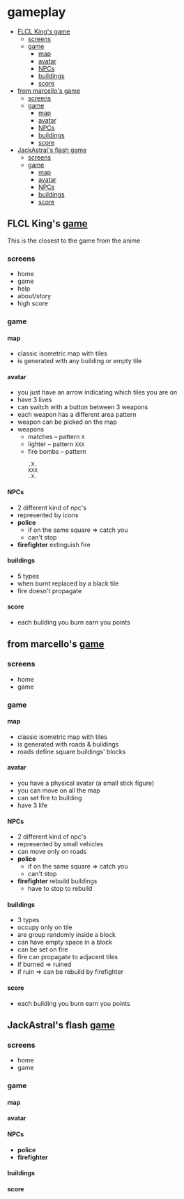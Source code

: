 # gameplay

<!-- START doctoc generated TOC please keep comment here to allow auto update -->
<!-- DON'T EDIT THIS SECTION, INSTEAD RE-RUN doctoc TO UPDATE -->


- [FLCL King's game](#flcl-kings-game)
  - [screens](#screens)
  - [game](#game)
    - [map](#map)
    - [avatar](#avatar)
    - [NPCs](#npcs)
    - [buildings](#buildings)
    - [score](#score)
- [from marcello's game](#from-marcellos-game)
  - [screens](#screens-1)
  - [game](#game-1)
    - [map](#map-1)
    - [avatar](#avatar-1)
    - [NPCs](#npcs-1)
    - [buildings](#buildings-1)
    - [score](#score-1)
- [JackAstral's flash game](#jackastrals-flash-game)
  - [screens](#screens-2)
  - [game](#game-2)
    - [map](#map-2)
    - [avatar](#avatar-2)
    - [NPCs](#npcs-2)
    - [buildings](#buildings-2)
    - [score](#score-2)

<!-- END doctoc generated TOC please keep comment here to allow auto update -->

## FLCL King's [game](https://www.youtube.com/watch?v=lFo0Wrncpbk)

This is the closest to the game from the anime

### screens

- home
- game
- help
- about/story
- high score

### game

#### map

- classic isometric map with tiles
- is generated with any building or empty tile

#### avatar

- you just have an arrow indicating which tiles you are on
- have 3 lives
- can switch with a button between 3 weapons
- each weapon has a different area pattern
- weapon can be picked on the map
- weapons
  - matches – pattern `X`
  - lighter – pattern `XXX`
  - fire bombs – pattern
    ```
    .X.
    XXX
    .X.
    ```

#### NPCs

- 2 different kind of npc's
- represented by icons
- **police**
  - if on the same square => catch you
  - can't stop
- **firefighter** extinguish fire

#### buildings

- 5 types
- when burnt replaced by a black tile
- fire doesn't propagate

#### score

- each building you burn earn you points

## from marcello's [game](https://www.youtube.com/watch?v=pQ7apOOWfMQ)

### screens

- home
- game

### game

#### map

- classic isometric map with tiles
- is generated with roads & buildings
- roads define square buildings' blocks

#### avatar

- you have a physical avatar (a small stick figure)
- you can move on all the map
- can set fire to building
- have 3 life

#### NPCs

- 2 different kind of npc's
- represented by small vehicles
- can move only on roads
- **police**
  - if on the same square => catch you
  - can't stop
- **firefighter** rebuild buildings
  - have to stop to rebuild

#### buildings

- 3 types
- occupy only on tile
- are group randomly inside a block
- can have empty space in a block
- can be set on fire
- fire can propagate to adjacent tiles
- if burned => ruined
- if ruin => can be rebuild by firefighter

#### score

- each building you burn earn you points

## JackAstral's flash [game](https://www.newgrounds.com/portal/view/649434)

### screens

- home
- game

### game

#### map

#### avatar

#### NPCs

- **police**
- **firefighter**

#### buildings

#### score
